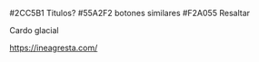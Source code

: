 #2CC5B1 Titulos?
#55A2F2 botones similares
#F2A055 Resaltar

Cardo
glacial


https://ineagresta.com/